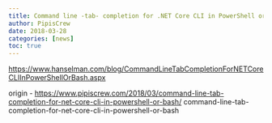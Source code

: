 ```yaml
---
title: Command line -tab- completion for .NET Core CLI in PowerShell or bash
author: PipisCrew
date: 2018-03-28
categories: [news]
toc: true
---
```


https://www.hanselman.com/blog/CommandLineTabCompletionForNETCoreCLIInPowerShellOrBash.aspx

origin - https://www.pipiscrew.com/2018/03/command-line-tab-completion-for-net-core-cli-in-powershell-or-bash/ command-line-tab-completion-for-net-core-cli-in-powershell-or-bash
